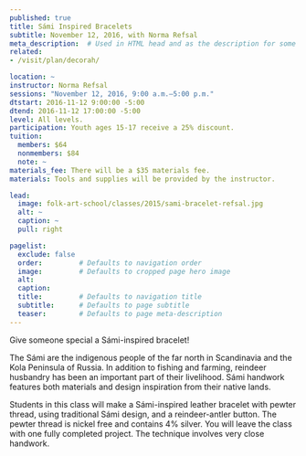 ```yaml
---
published: true
title: Sámi Inspired Bracelets 
subtitle: November 12, 2016, with Norma Refsal
meta_description:  # Used in HTML head and as the description for some search engines
related:
- /visit/plan/decorah/

location: ~
instructor: Norma Refsal
sessions: "November 12, 2016, 9:00 a.m.–5:00 p.m."
dtstart: 2016-11-12 9:00:00 -5:00
dtend: 2016-11-12 17:00:00 -5:00
level: All levels. 
participation: Youth ages 15-17 receive a 25% discount.
tuition:
  members: $64
  nonmembers: $84
  note: ~
materials_fee: There will be a $35 materials fee.
materials: Tools and supplies will be provided by the instructor. 

lead:
  image: folk-art-school/classes/2015/sami-bracelet-refsal.jpg
  alt: ~
  caption: ~
  pull: right

pagelist:
  exclude: false
  order:         # Defaults to navigation order  
  image:         # Defaults to cropped page hero image
  alt:
  caption:
  title:         # Defaults to navigation title
  subtitle:      # Defaults to page subtitle
  teaser:        # Defaults to page meta-description 
---
```

Give someone special a Sámi-inspired bracelet!

The Sámi are the indigenous people of the far north in Scandinavia and the Kola Peninsula of Russia. In addition to fishing and farming, reindeer husbandry has been an important part of their livelihood. Sámi handwork features both materials and design inspiration from their native lands. 

Students in this class will make a Sámi-inspired leather bracelet with pewter thread, using traditional Sámi design, and a reindeer-antler button. The pewter thread is nickel free and contains 4% silver. You will leave the class with one fully completed project. The technique involves very close handwork. 